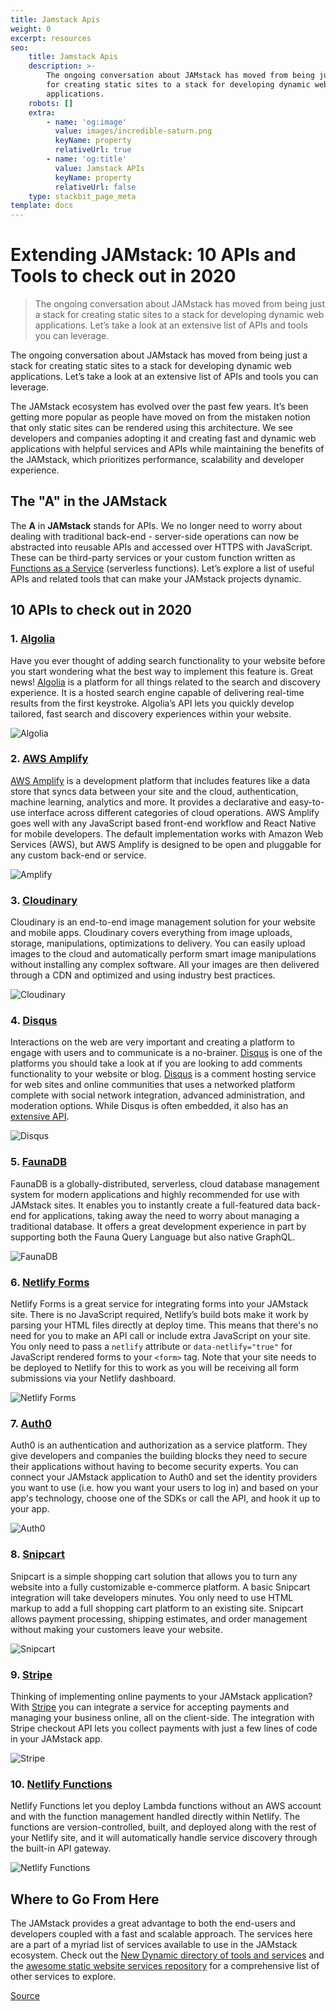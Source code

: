 ```yaml
---
title: Jamstack Apis 
weight: 0
excerpt: resources
seo:
    title: Jamstack Apis
    description: >-
        The ongoing conversation about JAMstack has moved from being just a stack
        for creating static sites to a stack for developing dynamic web
        applications.
    robots: []
    extra:
        - name: 'og:image'
          value: images/incredible-saturn.png
          keyName: property
          relativeUrl: true
        - name: 'og:title'
          value: Jamstack APIs
          keyName: property
          relativeUrl: false
    type: stackbit_page_meta
template: docs
---
```


# Extending JAMstack: 10 APIs and Tools to check out in 2020

> The ongoing conversation about JAMstack has moved from being just a stack for creating static sites to a stack for developing dynamic web applications. Let’s take a look at an extensive list of APIs and tools you can leverage.

The ongoing conversation about JAMstack has moved from being just a stack for creating static sites to a stack for developing dynamic web applications. Let’s take a look at an extensive list of APIs and tools you can leverage.

The JAMstack ecosystem has evolved over the past few years. It’s been getting more popular as people have moved on from the mistaken notion that only static sites can be rendered using this architecture. We see developers and companies adopting it and creating fast and dynamic web applications with helpful services and APIs while maintaining the benefits of the JAMstack, which prioritizes performance, scalability and developer experience.

## The "A" in the JAMstack

The **A** in **JAMstack** stands for APIs. We no longer need to worry about dealing with traditional back-end - server-side operations can now be abstracted into reusable APIs and accessed over HTTPS with JavaScript. These can be third-party services or your custom function written as [Functions as a Service](https://en.wikipedia.org/wiki/Function_as_a_service) (serverless functions). Let’s explore a list of useful APIs and related tools that can make your JAMstack projects dynamic.

## 10 APIs to check out in 2020

### 1\. [Algolia](https://www.algolia.com/)

Have you ever thought of adding search functionality to your website before you start wondering what the best way to implement this feature is. Great news! [Algolia](https://www.algolia.com/) is a platform for all things related to the search and discovery experience. It is a hosted search engine capable of delivering real-time results from the first keystroke. Algolia’s API lets you quickly develop tailored, fast search and discovery experiences within your website.

![Algolia](chrome-extension://cjedbglnccaioiolemnfhjncicchinao/images/1578919674-algoliasm.png)

### 2\. [AWS Amplify](https://aws.amazon.com/amplify/)

[AWS Amplify](https://aws.amazon.com/amplify/) is a development platform that includes features like a data store that syncs data between your site and the cloud, authentication, machine learning, analytics and more. It provides a declarative and easy-to-use interface across different categories of cloud operations. AWS Amplify goes well with any JavaScript based front-end workflow and React Native for mobile developers. The default implementation works with Amazon Web Services (AWS), but AWS Amplify is designed to be open and pluggable for any custom back-end or service.

![Amplify](chrome-extension://cjedbglnccaioiolemnfhjncicchinao/images/1578919707-amplifysm.png)

### 3\. [**Cloudinary**](https://cloudinary.com/)

Cloudinary is an end-to-end image management solution for your website and mobile apps. Cloudinary covers everything from image uploads, storage, manipulations, optimizations to delivery. You can easily upload images to the cloud and automatically perform smart image manipulations without installing any complex software. All your images are then delivered through a CDN and optimized and using industry best practices.

![Cloudinary](chrome-extension://cjedbglnccaioiolemnfhjncicchinao/images/1578919715-cloudinarysm.png)

### 4\. [Disqus](https://disqus.com/)

Interactions on the web are very important and creating a platform to engage with users and to communicate is a no-brainer. [Disqus](https://disqus.com/) is one of the platforms you should take a look at if you are looking to add comments functionality to your website or blog. [Disqus](https://disqus.com/) is a comment hosting service for web sites and online communities that uses a networked platform complete with social network integration, advanced administration, and moderation options. While Disqus is often embedded, it also has an [extensive API](https://disqus.com/api/docs/).

![Disqus](chrome-extension://cjedbglnccaioiolemnfhjncicchinao/images/1578919718-disqussm.png)

### 5\. [FaunaDB](https://fauna.com/)

FaunaDB is a globally-distributed, serverless, cloud database management system for modern applications and highly recommended for use with JAMstack sites. It enables you to instantly create a full-featured data back-end for applications, taking away the need to worry about managing a traditional database. It offers a great development experience in part by supporting both the Fauna Query Language but also native GraphQL.

![FaunaDB](chrome-extension://cjedbglnccaioiolemnfhjncicchinao/images/1578919722-faunasm.png)

### 6\. [Netlify Forms](https://www.netlify.com/products/forms/)

Netlify Forms is a great service for integrating forms into your JAMstack site. There is no JavaScript required, Netlify’s build bots make it work by parsing your HTML files directly at deploy time. This means that there's no need for you to make an API call or include extra JavaScript on your site. You only need to pass a `netlify` attribute or `data-netlify="true"` for JavaScript rendered forms to your `<form>` tag. Note that your site needs to be deployed to Netlify for this to work as you will be receiving all form submissions via your Netlify dashboard.

![Netlify Forms](chrome-extension://cjedbglnccaioiolemnfhjncicchinao/images/1578919725-netlifyformssm.png)

### 7\. [Auth0](https://auth0.com/)

Auth0 is an authentication and authorization as a service platform. They give developers and companies the building blocks they need to secure their applications without having to become security experts. You can connect your JAMstack application to Auth0 and set the identity providers you want to use (i.e. how you want your users to log in) and based on your app's technology, choose one of the SDKs or call the API, and hook it up to your app.

![Auth0](chrome-extension://cjedbglnccaioiolemnfhjncicchinao/images/1578919712-auth0sm.png)

### 8\. [Snipcart](https://snipcart.com/)

Snipcart is a simple shopping cart solution that allows you to turn any website into a fully customizable e-commerce platform. A basic Snipcart integration will take developers minutes. You only need to use HTML markup to add a full shopping cart platform to an existing site. Snipcart allows payment processing, shipping estimates, and order management without making your customers leave your website.

![Snipcart](chrome-extension://cjedbglnccaioiolemnfhjncicchinao/images/1578919729-snipcartsm.png)

### 9\. [Stripe](https://stripe.com/)

Thinking of implementing online payments to your JAMstack application? With [Stripe](https://stripe.com/) you can integrate a service for accepting payments and managing your business online, all on the client-side. The integration with Stripe checkout API lets you collect payments with just a few lines of code in your JAMstack app.

![Stripe](chrome-extension://cjedbglnccaioiolemnfhjncicchinao/images/1578919732-stripesm.png)

### 10\. [**Netlify Functions**](https://www.netlify.com/products/functions/)

Netlify Functions let you deploy Lambda functions without an AWS account and with the function management handled directly within Netlify. The functions are version-controlled, built, and deployed along with the rest of your Netlify site, and it will automatically handle service discovery through the built-in API gateway.

![Netlify Functions](chrome-extension://cjedbglnccaioiolemnfhjncicchinao/images/1578919727-netlifyfunctionssm.png)

## Where to Go From Here

The JAMstack provides a great advantage to both the end-users and developers coupled with a fast and scalable approach. The services here are a part of a myriad list of services available to use in the JAMstack ecosystem. Check out the [New Dynamic directory of tools and services](https://www.thenewdynamic.org/) and the [awesome static website services repository](https://github.com/agarrharr/awesome-static-website-services) for a comprehensive list of other services to explore.

[Source](https://www.stackbit.com/blog/extending-jamstack-2020/)
